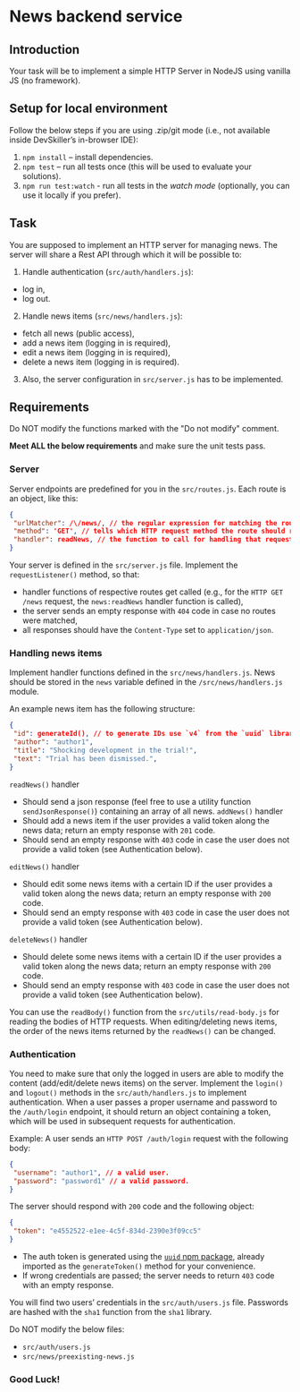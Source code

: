 # News backend service
## Introduction
Your task will be to implement a simple HTTP Server in NodeJS using vanilla JS (no framework).
## Setup for local environment
Follow the below steps if you are using .zip/git mode (i.e., not available inside DevSkiller’s in-browser IDE):
1. `npm install` – install dependencies.
2. `npm test` – run all tests once (this will be used to evaluate your solutions).
3. `npm run test:watch` - run all tests in the _watch mode_ (optionally, you can use it locally if you prefer).
## Task
 
You are supposed to implement an HTTP server for managing news. The server will share a Rest API through which it will be possible to:
1. Handle authentication (`src/auth/handlers.js`):
 * log in,
 * log out.
2. Handle news items (`src/news/handlers.js`):
 * fetch all news (public access),
 * add a news item (logging in is required),
 * edit a news item (logging in is required),
 * delete a news item (logging in is required).
3. Also, the server configuration in `src/server.js` has to be implemented.
 
## Requirements
 
Do NOT modify the functions marked with the "Do not modify" comment.
 
**Meet ALL the below requirements** and make sure the unit tests pass.
 
### Server
 
Server endpoints are predefined for you in the `src/routes.js`. Each route is an object, like this:
```json
{
 "urlMatcher": /\/news/, // the regular expression for matching the route.
 "method": 'GET', // tells which HTTP request method the route should respond to.
 "handler": readNews, // the function to call for handling that request.
}
```
 
Your server is defined in the `src/server.js` file. Implement the `requestListener()` method, so that:
* handler functions of respective routes get called (e.g., for the `HTTP GET /news` request, the `news:readNews` handler function is called),
* the server sends an empty response with `404` code in case no routes were matched,
* all responses should have the `Content-Type` set to `application/json`.
 
### Handling news items
 
Implement handler functions defined in the `src/news/handlers.js`. News should be stored in the `news` variable defined in the `/src/news/handlers.js` module.
 
An example news item has the following structure:
```json
{
 "id": generateId(), // to generate IDs use `v4` from the `uuid` library, which has already been imported as `generateId()` for your convenience.
 "author": "author1",
 "title": "Shocking development in the trial!",
 "text": "Trial has been dismissed.",
}
```
 
`readNews()` handler
* Should send a json response (feel free to use a utility function `sendJsonResponse()`) containing an array of all news.
`addNews()` handler
* Should add a news item if the user provides a valid token along the news data; return an empty response with `201` code.
* Should send an empty response with `403` code in case the user does not provide a valid token (see Authentication below).
 
`editNews()` handler
* Should edit some news items with a certain ID if the user provides a valid token along the news data; return an empty response with `200` code.
* Should send an empty response with `403` code in case the user does not provide a valid token (see Authentication below).
 
`deleteNews()` handler
* Should delete some news items with a certain ID if the user provides a valid token along the news data; return an empty response with `200` code.
* Should send an empty response with `403` code in case the user does not provide a valid token (see Authentication below).
 
You can use the `readBody()` function from the `src/utils/read-body.js` for reading the bodies of HTTP requests.
When editing/deleting news items, the order of the news items returned by the `readNews()` can be changed.
 
### Authentication
 
You need to make sure that only the logged in users are able to modify the content (add/edit/delete news items) on the server.
Implement the `login()` and `logout()` methods in the `src/auth/handlers.js` to implement authentication.
When a user passes a proper username and password to the `/auth/login` endpoint, it should return an object containing a token, which will be used in subsequent requests for authentication.
 
Example:
A user sends an `HTTP POST /auth/login` request with the following body:
```json
{
 "username": "author1", // a valid user.
 "password": "password1" // a valid password.
}
```
  
The server should respond with `200` code and the following object:
```json
{
 "token": "e4552522-e1ee-4c5f-834d-2390e3f09cc5"
}
```
 
* The auth token is generated using the [`uuid` npm package](https://www.npmjs.com/package/uuid), already imported as the `generateToken()` method for your convenience.
* If wrong credentials are passed; the server needs to return `403` code with an empty response.
 
You will find two users’ credentials in the `src/auth/users.js` file. Passwords are hashed with the `sha1` function from the `sha1` library.
 
Do NOT modify the below files:
* `src/auth/users.js`
* `src/news/preexisting-news.js`
 
### Good Luck!
